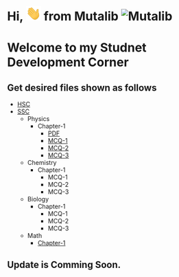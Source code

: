 
# Hi, <img src="Docs/hello.gif" width="35px" alt="Hi"> from Mutalib <img src="Docs/AbdulMutalib.jpeg" width="20px" alt="Mutalib">

# Welcome to my Studnet Development Corner
<!-- ![Github]("Docs/hello.gif")-->

## Get desired files shown as follows
- [HSC](HSC/) <br>
- [SSC](SSC/)
    - Physics
        - Chapter-1 
            - [PDF](/SSC/Biology/MCQ-18.pdf)
            - [MCQ-1](https://github.com/mamutalib/Student-Corner/blob/main/SSC/Physics/Chapter1/MCQ-19.pdf)
            - [MCQ-2](https://github.com/mamutalib/Student-Corner/blob/main/SSC/Physics/Chapter1/MCQ-20.pdf)
            - [MCQ-3](https://github.com/mamutalib/Student-Corner/blob/main/SSC/Physics/Chapter1/MCQ-21.pdf)
    - Chemistry
        - Chapter-1 
            - MCQ-1
            - MCQ-2
            - MCQ-3
    - Biology
        - Chapter-1 
            - MCQ-1
            - MCQ-2
            - MCQ-3
    - Math 
        - [Chapter-1](https://github.com/mamutalib/Student-Corner/blob/14c2768ef524d3d4cb42a1ccfdc04436c333baf2/SSC/MATH/Math%20Model%20PDF/mthq0121.pdf)

## Update is Comming Soon. 

